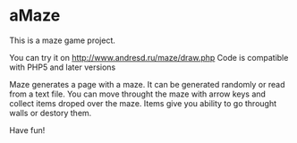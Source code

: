 # aMaze
This is a maze game project.

You can try it on http://www.andresd.ru/maze/draw.php
Code is compatible with PHP5 and later versions

Maze generates a page with a maze.
It can be generated randomly or read from a text file.
You can move throught the maze with arrow keys and collect items droped over the maze. Items give you ability to go throught walls or destory them.

Have fun!
